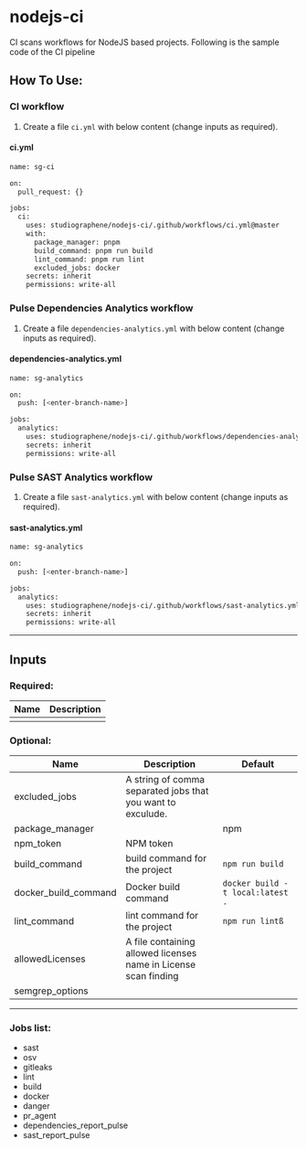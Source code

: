 # nodejs-ci

CI scans workflows for NodeJS based projects. Following is the sample code of the CI pipeline

## How To Use:

### CI workflow

1. Create a file `ci.yml` with below content (change inputs as required).

#### ci.yml

```sh
name: sg-ci

on:
  pull_request: {}

jobs:
  ci:
    uses: studiographene/nodejs-ci/.github/workflows/ci.yml@master
    with:
      package_manager: pnpm
      build_command: pnpm run build
      lint_command: pnpm run lint
      excluded_jobs: docker
    secrets: inherit
    permissions: write-all
```

### Pulse Dependencies Analytics workflow

1. Create a file `dependencies-analytics.yml` with below content (change inputs as required).

#### dependencies-analytics.yml

```sh
name: sg-analytics

on:
  push: [<enter-branch-name>]

jobs:
  analytics:
    uses: studiographene/nodejs-ci/.github/workflows/dependencies-analytics.yml@master
    secrets: inherit
    permissions: write-all
```

### Pulse SAST Analytics workflow

1. Create a file `sast-analytics.yml` with below content (change inputs as required).

#### sast-analytics.yml

```sh
name: sg-analytics

on:
  push: [<enter-branch-name>]

jobs:
  analytics:
    uses: studiographene/nodejs-ci/.github/workflows/sast-analytics.yml@master
    secrets: inherit
    permissions: write-all
```

---

## Inputs

### Required:

| Name | Description |
| ---- | ----------- |
|      |             |

### Optional:

| Name                 | Description                                                     | Default                          |
| -------------------- | --------------------------------------------------------------- | -------------------------------- |
| excluded_jobs        | A string of comma separated jobs that you want to exculude.     |                                  |
| package_manager      |                                                                 | npm                              |
| npm_token            | NPM token                                                       |                                  |
| build_command        | build command for the project                                   | `npm run build`                  |
| docker_build_command | Docker build command                                            | `docker build -t local:latest .` |
| lint_command         | lint command for the project                                    | `npm run lintß`                  |
| allowedLicenses      | A file containing allowed licenses name in License scan finding |                                  |
| semgrep_options      |                                                                 |                                  |

---

### Jobs list:

- sast
- osv
- gitleaks
- lint
- build
- docker
- danger
- pr_agent
- dependencies_report_pulse
- sast_report_pulse
